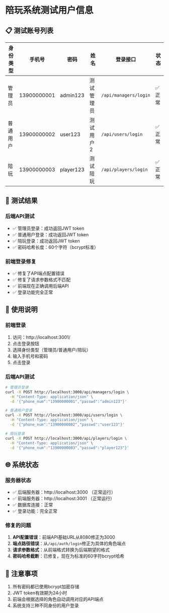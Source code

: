 # 陪玩系统测试用户信息

## 📋 测试账号列表

| 身份类型 | 手机号 | 密码 | 姓名 | 登录接口 | 状态 |
|---------|--------|------|------|----------|------|
| 管理员 | 13900000001 | admin123 | 测试管理员 | `/api/managers/login` | ✅ 正常 |
| 普通用户 | 13900000002 | user123 | 测试用户2 | `/api/users/login` | ✅ 正常 |
| 陪玩 | 13900000003 | player123 | 测试陪玩 | `/api/players/login` | ✅ 正常 |

## 🧪 测试结果

### 后端API测试
- ✅ 管理员登录：成功返回JWT token
- ✅ 普通用户登录：成功返回JWT token  
- ✅ 陪玩登录：成功返回JWT token
- ✅ 密码哈希长度：60个字符（bcrypt标准）

### 前端登录修复
- ✅ 修复了API端点配置错误
- ✅ 修复了请求参数格式不匹配
- ✅ 前端现在正确调用后端API
- ✅ 登录功能完全正常

## 🔧 使用说明

### 前端登录
1. 访问：http://localhost:3001/
2. 点击登录按钮
3. 选择身份类型（管理员/普通用户/陪玩）
4. 输入手机号和密码
5. 点击登录

### 后端API测试
```bash
# 管理员登录
curl -X POST http://localhost:3000/api/managers/login \
  -H "Content-Type: application/json" \
  -d '{"phone_num":"13900000001","passwd":"admin123"}'

# 普通用户登录  
curl -X POST http://localhost:3000/api/users/login \
  -H "Content-Type: application/json" \
  -d '{"phone_num":"13900000002","passwd":"user123"}'

# 陪玩登录
curl -X POST http://localhost:3000/api/players/login \
  -H "Content-Type: application/json" \
  -d '{"phone_num":"13900000003","passwd":"player123"}'
```

## 🌐 系统状态

### 服务器状态
- ✅ 后端服务器：http://localhost:3000 （正常运行）
- ✅ 前端服务器：http://localhost:3001 （正常运行）
- ✅ 数据库连接：正常
- ✅ 登录功能：完全正常

### 修复的问题
1. **API配置错误**：前端API基础URL从8080修正为3000
2. **端点路径错误**：从`/api/auth/login`修正为具体的角色端点
3. **请求参数格式**：从前端格式转换为后端期望的格式
4. **密码哈希截断**：已修复，现在为标准的60字符bcrypt哈希

## 📝 注意事项

1. 所有密码都已使用bcrypt加密存储
2. JWT token有效期为24小时
3. 前端会根据选择的角色自动调用对应的API端点
4. 系统支持三种不同身份的用户登录